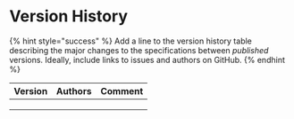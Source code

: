 # Version History

{% hint style="success" %}
Add a line to the version history table describing the major changes to the specifications between _published_ versions. Ideally, include links to issues and authors on GitHub.
{% endhint %}

| Version | Authors | Comment |
| ------- | ------- | ------- |
|         |         |         |
|         |         |         |
|         |         |         |

